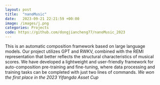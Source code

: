 ```yaml
---
layout: post
title:  "nanoMusic"
date:   2023-09-21 22:21:59 +00:00
image: /images/j.png
categories: Projects
code: https://github.com/dongjiancheng77/nanoMusic_2023
---
```

This is an automatic composition framework based on large language models. Our project utilizes GPT and RWKV, combined with the REMI representation that better reflects the structural characteristics of musical scores. We have developed a lightweight and user-friendly framework for auto-composition pre-training and fine-tuning, where data processing and training tasks can be completed with just two lines of commands. 
*We won the first place in the 2023 Yifangda Asset Cup*